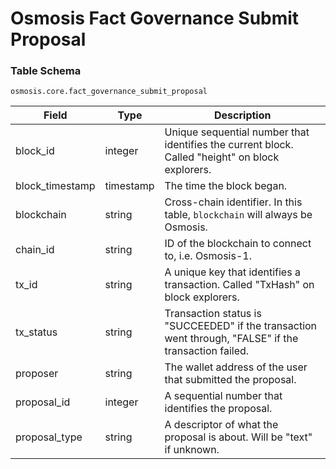 # Osmosis Fact Governance Submit Proposal

### Table Schema

`osmosis.core.fact_governance_submit_proposal`

| Field            | Type      | Description                                                                                           |
| ---------------- | --------- | ----------------------------------------------------------------------------------------------------- |
| block\_id        | integer   | Unique sequential number that identifies the current block. Called "height" on block explorers.       |
| block\_timestamp | timestamp | The time the block began.                                                                             |
| blockchain       | string    | Cross-chain identifier. In this table, `blockchain` will always be Osmosis.                           |
| chain\_id        | string    | ID of the blockchain to connect to, i.e. Osmosis-1.                                                   |
| tx\_id           | string    | A unique key that identifies a transaction. Called "TxHash" on block explorers.                       |
| tx\_status       | string    | Transaction status is "SUCCEEDED" if the transaction went through, "FALSE" if the transaction failed. |
| proposer         | string    | The wallet address of the user that submitted the proposal.                                           |
| proposal\_id     | integer   | A sequential number that identifies the proposal.                                                     |
| proposal\_type   | string    | A descriptor of what the proposal is about. Will be "text" if unknown.                                |
